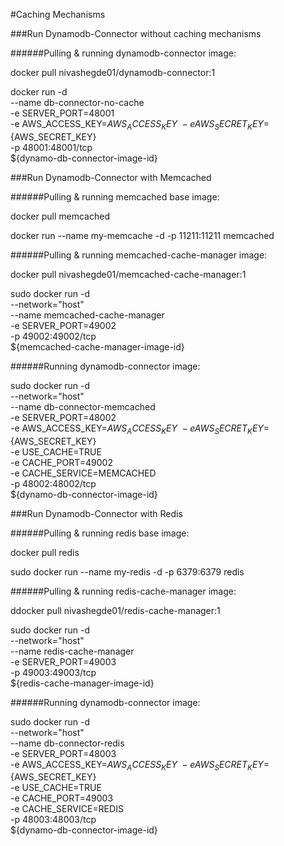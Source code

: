 #Caching Mechanisms


###Run Dynamodb-Connector without caching mechanisms

######Pulling & running dynamodb-connector image:

docker pull nivashegde01/dynamodb-connector:1

docker run -d \
--name db-connector-no-cache \
-e SERVER_PORT=48001 \
-e AWS_ACCESS_KEY=${AWS_ACCESS_KEY} \
-e AWS_SECRET_KEY=${AWS_SECRET_KEY} \
-p 48001:48001/tcp \
${dynamo-db-connector-image-id}



###Run Dynamodb-Connector with Memcached

######Pulling & running memcached base image:

docker pull memcached

docker run --name my-memcache -d -p 11211:11211 memcached

######Pulling & running memcached-cache-manager image:

docker pull nivashegde01/memcached-cache-manager:1

sudo docker run -d \
--network="host" \
--name memcached-cache-manager \
-e SERVER_PORT=49002 \
-p 49002:49002/tcp \
${memcached-cache-manager-image-id}

######Running dynamodb-connector image:

sudo docker run -d \
--network="host" \
--name db-connector-memcached \
-e SERVER_PORT=48002 \
-e AWS_ACCESS_KEY=${AWS_ACCESS_KEY} \
-e AWS_SECRET_KEY=${AWS_SECRET_KEY} \
-e USE_CACHE=TRUE \
-e CACHE_PORT=49002 \
-e CACHE_SERVICE=MEMCACHED \
-p 48002:48002/tcp \
${dynamo-db-connector-image-id}



###Run Dynamodb-Connector with Redis

######Pulling & running redis base image:

docker pull redis

sudo docker run --name my-redis -d -p 6379:6379 redis

######Pulling & running redis-cache-manager image:

ddocker pull nivashegde01/redis-cache-manager:1

sudo docker run -d \
--network="host" \
--name redis-cache-manager \
-e SERVER_PORT=49003 \
-p 49003:49003/tcp \
${redis-cache-manager-image-id}

######Running dynamodb-connector image:

sudo docker run -d \
--network="host" \
--name db-connector-redis \
-e SERVER_PORT=48003 \
-e AWS_ACCESS_KEY=${AWS_ACCESS_KEY} \
-e AWS_SECRET_KEY=${AWS_SECRET_KEY} \
-e USE_CACHE=TRUE \
-e CACHE_PORT=49003 \
-e CACHE_SERVICE=REDIS \
-p 48003:48003/tcp \
${dynamo-db-connector-image-id}